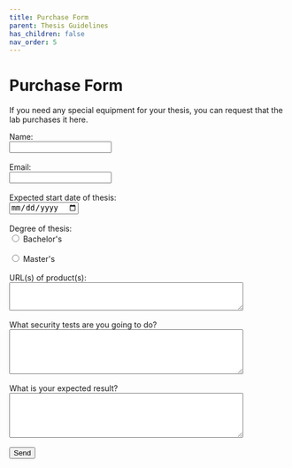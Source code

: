 ```yaml
---
title: Purchase Form
parent: Thesis Guidelines
has_children: false
nav_order: 5
---
```


# Purchase Form

If you need any special equipment for your thesis, you can request that the lab purchases it here.

<form action="https://formspree.io/f/mrgojlwg" method="POST">
    Name:<br><input type="text" name="sname"><br><br>
    Email:<br><input type="email" name="email"><br><br>
    Expected start date of thesis:<br><input type="date" name="start_date"> <br><br>
    Degree of thesis:<br>
    <input type="radio" id="bth" name="degree" value="bth">
        <label for="bth">Bachelor's</label><br><br>
    <input type="radio" id="mth" name="degree" value="mth">
        <label for="mth">Master's</label><br><br>
    URL(s) of product(s):<br><textarea rows="3" cols="50" name="product_url"></textarea><br><br>
    What security tests are you going to do?<br><textarea rows="5" cols="50" name="tests"></textarea><br><br>
    What is your expected result?<br><textarea rows="5" cols="50" name="exp_result"></textarea><br><br>
   <input type="submit" value="Send">
</form>
